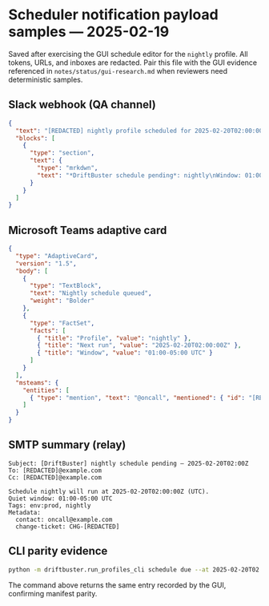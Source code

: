 # Scheduler notification payload samples — 2025-02-19

Saved after exercising the GUI schedule editor for the `nightly` profile. All tokens, URLs, and inboxes are redacted. Pair this
file with the GUI evidence referenced in `notes/status/gui-research.md` when reviewers need deterministic samples.

## Slack webhook (QA channel)

```json
{
  "text": "[REDACTED] nightly profile scheduled for 2025-02-20T02:00:00Z",
  "blocks": [
    {
      "type": "section",
      "text": {
        "type": "mrkdwn",
        "text": "*DriftBuster schedule pending*: nightly\nWindow: 01:00-05:00 UTC\nTags: env:prod, nightly"
      }
    }
  ]
}
```

## Microsoft Teams adaptive card

```json
{
  "type": "AdaptiveCard",
  "version": "1.5",
  "body": [
    {
      "type": "TextBlock",
      "text": "Nightly schedule queued",
      "weight": "Bolder"
    },
    {
      "type": "FactSet",
      "facts": [
        { "title": "Profile", "value": "nightly" },
        { "title": "Next run", "value": "2025-02-20T02:00:00Z" },
        { "title": "Window", "value": "01:00-05:00 UTC" }
      ]
    }
  ],
  "msteams": {
    "entities": [
      { "type": "mention", "text": "@oncall", "mentioned": { "id": "[REDACTED]", "name": "Night Ops" } }
    ]
  }
}
```

## SMTP summary (relay)

```text
Subject: [DriftBuster] nightly schedule pending — 2025-02-20T02:00Z
To: [REDACTED]@example.com
Cc: [REDACTED]@example.com

Schedule nightly will run at 2025-02-20T02:00:00Z (UTC).
Quiet window: 01:00-05:00 UTC
Tags: env:prod, nightly
Metadata:
  contact: oncall@example.com
  change-ticket: CHG-[REDACTED]
```

## CLI parity evidence

```sh
python -m driftbuster.run_profiles_cli schedule due --at 2025-02-20T02:30:00Z
```

The command above returns the same entry recorded by the GUI, confirming manifest parity.

